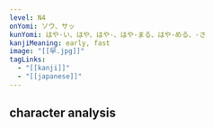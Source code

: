 ```yaml
---
level: N4
onYomi: ソウ、サッ
kunYomi: はや-い、はや、はや-、はや-まる、はや-める、-さ
kanjiMeaning: early, fast
image: "[[早.jpg]]"
tagLinks:
  - "[[kanji]]"
  - "[[japanese]]"
---
```

## character analysis